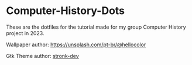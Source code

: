 # Computer-History-Dots

These are the dotfiles for the tutorial made for my group Computer History project in 2023.

Wallpaper author: https://unsplash.com/pt-br/@hellocolor

Gtk Theme author: [stronk-dev](https://github.com/stronk-dev)
